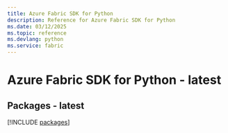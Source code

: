```yaml
---
title: Azure Fabric SDK for Python
description: Reference for Azure Fabric SDK for Python
ms.date: 03/12/2025
ms.topic: reference
ms.devlang: python
ms.service: fabric
---
```

# Azure Fabric SDK for Python - latest
## Packages - latest
[!INCLUDE [packages](fabric-index.md)]